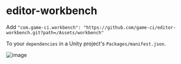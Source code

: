 # editor-workbench

Add `"com.game-ci.workbench": "https://github.com/game-ci/editor-workbench.git?path=/Assets/workbench"`

To your `dependencies` in a Unity project's `Packages/manifest.json`.

![image](https://user-images.githubusercontent.com/1751064/182267477-ae7aa2ea-9137-42a6-9916-749527f9c07d.png)

